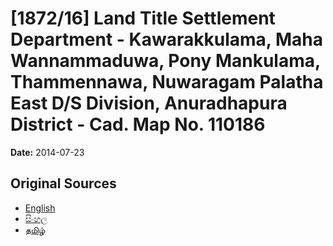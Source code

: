 # [1872/16] Land Title Settlement Department - Kawarakkulama, Maha Wannammaduwa, Pony Mankulama, Thammennawa, Nuwaragam Palatha East D/S Division, Anuradhapura District - Cad. Map No. 110186

**Date:** 2014-07-23

## Original Sources

- [English](https://documents.gov.lk/view/extra-gazettes/2014/7/1872-16_E.pdf)
- [සිංහල](https://documents.gov.lk/view/extra-gazettes/2014/7/1872-16_S.pdf)
- [தமிழ்](https://documents.gov.lk/view/extra-gazettes/2014/7/1872-16_T.pdf)
